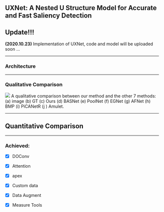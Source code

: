 ## UXNet: A Nested U Structure Model for Accurate and Fast Saliency Detection

## Update!!!



**(2020.10.23)** Implementation of UXNet, code and model will be uploaded soon ...

------

### Architecture





------



### Qualitative Comparison

![](https://github.com/JLooo2/UXNet/blob/master/pics/4.png)
A qualitative comparison between our method and the other 7 methods: (a) image (b) GT (c) Ours (d) BASNet (e) PoolNet (f) EGNet (g) AFNet (h) BMP (i) PiCANetR (j ) Amulet.

------



## Quantitative Comparison





------



### Achieved:

- [x] DOConv

- [x] Attention

- [x] apex

- [x] Custom data

- [x] Data Augment 

- [x] Measure Tools

  

